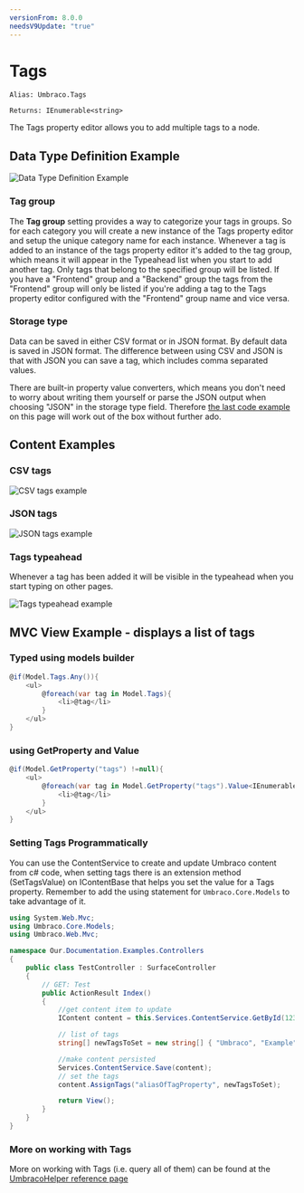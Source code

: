 ```yaml
---
versionFrom: 8.0.0
needsV9Update: "true"
---
```


# Tags

`Alias: Umbraco.Tags`

`Returns: IEnumerable<string>`

The Tags property editor allows you to add multiple tags to a node.

## Data Type Definition Example

![Data Type Definition Example](images/Tags-DataType-v8.png)

### Tag group

The **Tag group** setting provides a way to categorize your tags in groups. So for each category you will create a new instance of the Tags property editor and setup the unique category name for each instance. Whenever a tag is added to an instance of the tags property editor it's added to the tag group, which means it will appear in the Typeahead list when you start to add another tag. Only tags that belong to the specified group will be listed. If you have a "Frontend" group and a "Backend" group the tags from the "Frontend" group will only be listed if you're adding a tag to the Tags property editor configured with the "Frontend" group name and vice versa.

### Storage type

Data can be saved in either CSV format or in JSON format. By default data is saved in JSON format. The difference between using CSV and JSON is that with JSON you can save a tag, which includes comma separated values.

There are built-in property value converters, which means you don't need to worry about writing them yourself or parse the JSON output when choosing "JSON" in the storage type field. Therefore [the last code example](index.md#mvc-view-example---displays-a-list-of-tags) on this page will work out of the box without further ado.

## Content Examples

### CSV tags

![CSV tags example](images/Csv-example-v8.png)

### JSON tags

![JSON tags example](images/Json-example-v8.png)

### Tags typeahead

Whenever a tag has been added it will be visible in the typeahead when you start typing on other pages.

![Tags typeahead example](images/Typeahead-v8.png)

## MVC View Example - displays a list of tags

### Typed using models builder

```csharp
@if(Model.Tags.Any()){
    <ul>
        @foreach(var tag in Model.Tags){
            <li>@tag</li>
        }
    </ul>
}
```

### using GetProperty and Value

```csharp
@if(Model.GetProperty("tags") !=null){
    <ul>
        @foreach(var tag in Model.GetProperty("tags").Value<IEnumerable<string>>()){
            <li>@tag</li>
        }
    </ul>
}
```

### Setting Tags Programmatically

You can use the ContentService to create and update Umbraco content from c# code, when setting tags there is an extension method (SetTagsValue) on IContentBase that helps you set the value for a Tags property. Remember to add the using statement for `Umbraco.Core.Models` to take advantage of it.

```csharp
using System.Web.Mvc;
using Umbraco.Core.Models;
using Umbraco.Web.Mvc;

namespace Our.Documentation.Examples.Controllers
{
    public class TestController : SurfaceController
    {
        // GET: Test
        public ActionResult Index()
        {
            //get content item to update
            IContent content = this.Services.ContentService.GetById(1234);

            // list of tags
            string[] newTagsToSet = new string[] { "Umbraco", "Example", "Setting Tags", "Helper" };

            //make content persisted
            Services.ContentService.Save(content);
            // set the tags
            content.AssignTags("aliasOfTagProperty", newTagsToSet);

            return View();
        }
    }
}
```

### More on working with Tags

More on working with Tags (i.e. query all of them) can be found at the [UmbracoHelper reference page](../../../../../Reference/Querying/UmbracoHelper/#working-with-tags)
